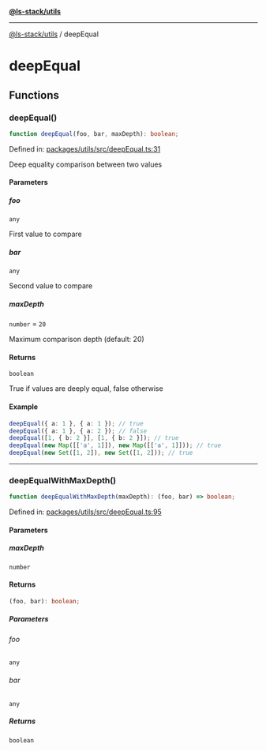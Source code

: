 [**@ls-stack/utils**](README.md)

---

[@ls-stack/utils](modules.md) / deepEqual

# deepEqual

## Functions

### deepEqual()

```ts
function deepEqual(foo, bar, maxDepth): boolean;
```

Defined in: [packages/utils/src/deepEqual.ts:31](https://github.com/lucasols/utils/blob/main/packages/utils/src/deepEqual.ts#L31)

Deep equality comparison between two values

#### Parameters

##### foo

`any`

First value to compare

##### bar

`any`

Second value to compare

##### maxDepth

`number` = `20`

Maximum comparison depth (default: 20)

#### Returns

`boolean`

True if values are deeply equal, false otherwise

#### Example

```ts
deepEqual({ a: 1 }, { a: 1 }); // true
deepEqual({ a: 1 }, { a: 2 }); // false
deepEqual([1, { b: 2 }], [1, { b: 2 }]); // true
deepEqual(new Map([['a', 1]]), new Map([['a', 1]])); // true
deepEqual(new Set([1, 2]), new Set([1, 2])); // true
```

---

### deepEqualWithMaxDepth()

```ts
function deepEqualWithMaxDepth(maxDepth): (foo, bar) => boolean;
```

Defined in: [packages/utils/src/deepEqual.ts:95](https://github.com/lucasols/utils/blob/main/packages/utils/src/deepEqual.ts#L95)

#### Parameters

##### maxDepth

`number`

#### Returns

```ts
(foo, bar): boolean;
```

##### Parameters

###### foo

`any`

###### bar

`any`

##### Returns

`boolean`
